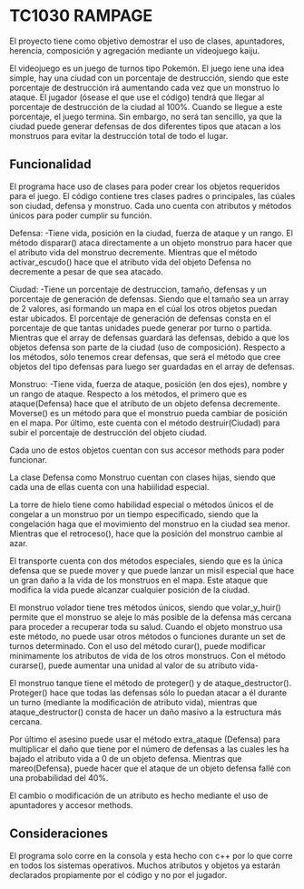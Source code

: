 # TC1030 RAMPAGE
El proyecto tiene como objetivo demostrar el uso de clases, apuntadores, herencia, composición y agregación mediante un videojuego kaiju.

El videojuego es un juego de turnos tipo Pokemón. El juego iene una idea simple, hay una ciudad con un porcentaje de destrucción, siendo que este porcentaje de destrucción irá aumentando cada vez que un monstruo lo ataque. El jugador (ósease el que use el código) tendrá que llegar al porcentaje de destrucción de la ciudad al 100%. Cuando se llegue a este porcentaje, el juego termina. Sin embargo, no será tan sencillo, ya que la ciudad puede generar defensas de dos diferentes tipos que atacan a los monstruos para evitar la destrucción total de todo el lugar. 

## Funcionalidad
El programa hace uso de clases para poder crear los objetos requeridos para el juego. El código contiene tres clases padres o principales, las cúales son ciudad, defensa y monstruo. Cada uno cuenta con atributos y métodos únicos para poder cumplir su función. 

Defensa:
-Tiene vida, posición en la ciudad, fuerza de ataque  y un rango. El método disparar() ataca directamente a un objeto monstruo para hacer que el atributo vida del monstruo decremente. Mientras que el método activar_escudo() hace que el atributo vida del objeto Defensa no decremente a pesar de que sea atacado.

Ciudad:
-Tiene un porcentaje de destruccion, tamaño, defensas y un porcentaje de generación de defensas. Siendo que el tamaño sea un array de 2 valores, así formando un mapa en el cúal los otros objetos puedan estar ubicados. El porcentaje de generación de defensas consta en el porcentaje de que tantas unidades puede generar por turno o partida. Mientras que el array de defensas guardará las defensas, debido a que los objetos defensa son parte de la ciudad (uso de composición). 
Respecto a los métodos, sólo tenemos crear defensas, que será el método que cree objetos del tipo defensas para luego ser guardadas en el array de defensas.

Monstruo:
-Tiene vida, fuerza de ataque, posición (en dos ejes), nombre y un rango de ataque. Respecto a los métodos, el primero que es ataque(Defensa) hace que el atributo de un objeto defensa decremente. Moverse() es un método para que el monstruo pueda cambiar de posición en el mapa. Por último, este cuenta con el método destruir(Ciudad) para subir el porcentaje de destrucción del objeto ciudad.

Cada uno de estos objetos cuentan con sus accesor methods para poder funcionar.

La clase Defensa como Monstruo cuentan con clases hijas, siendo que cada una de ellas cuenta con una habiilidad especial.

La torre de hielo tiene como habilidad especial o métodos únicos el de congelar a un monstruo por un tiempo especificado, siendo que la congelación haga que el movimiento del monstruo en la ciudad sea menor. Mientras que el retroceso(), hace que la posición del monstruo cambie al azar.

El transporte cuenta con dos métodos especiales, siendo que es la única defensa que se puede mover y que puede lanzar un misil especial que hace un gran daño a la vida de los monstruos en el mapa. Este ataque que modifica la vida puede alcanzar cualquier posición de la ciudad.

El monstruo volador tiene tres métodos únicos, siendo que volar_y_huir() permite que el monstruo se aleje lo más posible de la defensa más cercana para proceder a recuperar toda su salud. Cuando el objeto monstruo usa este método, no puede usar otros métodos o funciones durante un set de turnos determinado. Con el uso del método curar(), puede modificar minimamente los atributos de vida de los otros monstruos. Con el método curarse(), puede aumentar una unidad al valor de su atributo vida-

El monstruo tanque tiene el método de proteger() y de ataque_destructor(). Proteger() hace que todas las defensas sólo lo puedan atacar a él durante un turno (mediante la modificación de atributo vida), mientras que ataque_destructor() consta de hacer un daño masivo a la estructura más cercana.

Por último el asesino puede usar el método extra_ataque (Defensa) para multiplicar el daño  que tiene por el número de defensas a las cuales les ha bajado el atributo vida a 0 de un objeto defensa. Mientras que mareo(Defensa), puede hacer que el ataque de un objeto defensa fallé con una probabilidad del 40%. 

El cambio o modificación de un atributo es hecho mediante el uso de apuntadores y accesor methods.

## Consideraciones
El programa solo corre en la consola y esta hecho con c++  por lo que corre en todos los sistemas operativos. Muchos atributos y objetos ya estarán declarados propiamente por el código y no por el jugador.

